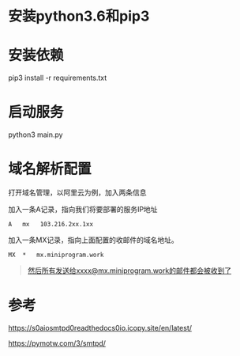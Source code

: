 # 安装python3.6和pip3
# 安装依赖
pip3 install -r requirements.txt
# 启动服务
python3 main.py
# 域名解析配置
打开域名管理，以阿里云为例，加入两条信息

加入一条A记录，指向我们将要部署的服务IP地址
```
A	mx	 103.216.2xx.1xx
```

加入一条MX记录，指向上面配置的收邮件的域名地址。
```
MX	*	mx.miniprogram.work
```

> 然后所有发送给xxxx@mx.miniprogram.work的邮件都会被收到了
# 参考
https://s0aiosmtpd0readthedocs0io.icopy.site/en/latest/

https://pymotw.com/3/smtpd/

